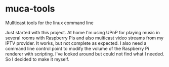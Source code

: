 # muca-tools
Mullticast tools for the linux command line

Just started with this project. At home I'm using UPnP for playing music in several rooms with Raspberry Pis and also multicast video streams from my IPTV provider. It works, but not complete as expected. I also need a command line control point to modify the volume of the Raspberry Pi renderer with scripting. I've looked around but could not find what I needed. So I decided to make it myself.
